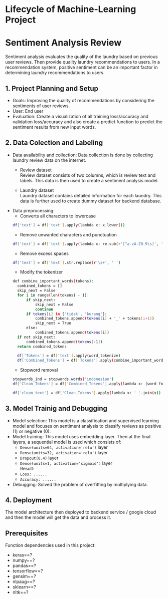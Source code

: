 # Lifecycle of Machine-Learning Project

# Sentiment Analysis Review
Sentiment analysis evaluates the quality of the laundry based on previous user reviews. Then provide quality laundry recommendations to users. In a recommendation system, positive sentiment can be an important factor in determining laundry recommendations to users.

## 1. Project Planning and Setup
* Goals: Improving the quality of recommendations by considering the sentiments of user reviews.
* User: End user
* Evaluation: Create a visualization of all training loss/accuracy and validation loss/accuracy and also create a predict function to predict the sentiment results from new input words. </br>

## 2. Data Colection and Labeling
* Data availability and collection: Data collection is done by collecting laundry review data on the internet.
  * Review dataset
  <br> Review dataset consists of two columns, which is review text and labels. This data is then used to create a sentiment analysis model. </br>
  
  * Laundry dataset
  <br> Laundry dataset contains detailed information for each laundry. This data is further used to create dummy dataset for backend database. </br>
* Data preprocessing:
  * Converts all characters to lowercase
  ```sh
  df['text'] = df['text'].apply(lambda x: x.lower())
  ```
  * Remove unwanted characters and punctuation
  ```sh
  df['text'] = df['text'].apply(lambda x: re.sub(r'[^a-zA-Z0-9\s]', '', x))
  ```
  * Remove excess spaces
  ```sh
  df['text'] = df['text'].str.replace(r'\s+', ' ')
  ```
  * Modify the tokenizer
  ```sh
  def combine_important_words(tokens):
    combined_tokens = []
    skip_next = False
    for i in range(len(tokens) - 1):
        if skip_next:
            skip_next = False
            continue
        if tokens[i] in ['tidak', 'kurang']:
            combined_tokens.append(tokens[i] + '_' + tokens[i+1])
            skip_next = True
        else:
            combined_tokens.append(tokens[i])
    if not skip_next:
        combined_tokens.append(tokens[-1])
    return combined_tokens
    
    df['Tokens'] = df['text'].apply(word_tokenize)
    df['Combined_Tokens'] = df['Tokens'].apply(combine_important_words)
  ```
  * Stopword removal
  ```sh
  stopwords_ind = stopwords.words('indonesian')
  df['Clean_Tokens'] = df['Combined_Tokens'].apply(lambda x: [word for word in x if word.lower() not in stopwords_ind])
  
  df['clean_text'] = df['Clean_Tokens'].apply(lambda x: ' '.join(x))
  ```

## 3. Model Trainig and Debugging
* Model selection: This model is a classification and supervised learning model and focuses on sentiment analysis to classify reviews as positive (1) or negative (0).
* Model training: This model uses embedding layer. Then at the final layers, a sequential model is used which consists of:
  - `Dense(units=64, activation='relu')` layer
  - `Dense(units=32, activation='relu')` layer
  - `Dropout(0.4)` layer
  - `Dense(units=1, activation='sigmoid')` layer
  <br> Result: </br>
  - `Loss: ......`
  - `Accuracy: ......`
* Debugging: Solved the problem of overfitting by multiplying data.

## 4. Deployment
The model architecture then deployed to backend service / google cloud and then the model will get the data and process it.

## Prerequisites
Function dependencies used in this project:
* keras==?
* numpy==?
* pandas==?
* tensorflow==?
* gensim==?
* nlpaug==?
* sklearn==?
* nltk==?
